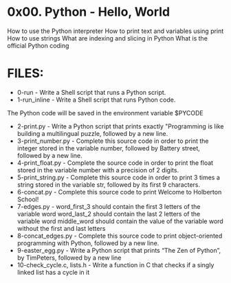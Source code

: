 # 0x00. Python - Hello, World
How to use the Python interpreter
How to print text and variables using print
How to use strings
What are indexing and slicing in Python
What is the official Python coding 

# FILES:
+ 0-run - Write a Shell script that runs a Python script.
+ 1-run_inline - Write a Shell script that runs Python code.

The Python code will be saved in the environment variable $PYCODE
+ 2-print.py - Write a Python script that prints exactly "Programming is like building a multilingual puzzle, followed by a new line.
+ 3-print_number.py - Complete this source code in order to print the integer stored in the variable number, followed by Battery street, followed by a new line.
+ 4-print_float.py - Complete the source code in order to print the float stored in the variable number with a precision of 2 digits.
+ 5-print_string.py - Complete this source code in order to print 3 times a string stored in the variable str, followed by its first 9 characters.
+ 6-concat.py - Complete this source code to print Welcome to Holberton School!
+ 7-edges.py - word_first_3 should contain the first 3 letters of the variable word
word_last_2 should contain the last 2 letters of the variable word
middle_word should contain the value of the variable word without the first and last letters
+ 8-concat_edges.py - Complete this source code to print object-oriented programming with Python, followed by a new line.
+ 9-easter_egg.py - Write a Python script that prints “The Zen of Python”, by TimPeters, followed by a new line
+ 10-check_cycle.c, lists.h - Write a function in C that checks if a singly linked list has a cycle in it
